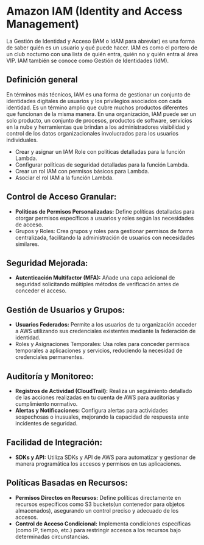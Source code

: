 # Amazon IAM (Identity and Access Management)
La Gestión de Identidad y Acceso (IAM o IdAM para abreviar) es una forma de saber quién es un usuario y qué puede hacer. IAM es como el portero de un club nocturno con una lista de quién entra, quién no y quién entra al área VIP. IAM también se conoce como Gestión de Identidades (IdM).

## Definición general

En términos más técnicos, IAM es una forma de gestionar un conjunto de identidades digitales de usuarios y los privilegios asociados con cada identidad. Es un término amplio que cubre muchos productos diferentes que funcionan de la misma manera. En una organización, IAM puede ser un solo producto, un conjunto de procesos, productos de software, servicios en la nube y herramientas que brindan a los administradores visibilidad y control de los datos organizacionales involucrados para los usuarios individuales.
* Crear y asignar un IAM Role con políticas detalladas para la función Lambda.
* Configurar políticas de seguridad detalladas para la función Lambda.
* Crear un rol IAM con permisos básicos para Lambda.
* Asociar el rol IAM a la función Lambda.

## Control de Acceso Granular:

* **Políticas de Permisos Personalizadas:** Define políticas detalladas para otorgar permisos específicos a usuarios y roles según las necesidades de acceso.
* Grupos y Roles: Crea grupos y roles para gestionar permisos de forma centralizada, facilitando la administración de usuarios con necesidades similares.

## Seguridad Mejorada:

* **Autenticación Multifactor (MFA):** Añade una capa adicional de seguridad solicitando múltiples métodos de verificación antes de conceder el acceso.

## Gestión de Usuarios y Grupos:

* **Usuarios Federados:** Permite a los usuarios de tu organización acceder a AWS utilizando sus credenciales existentes mediante la federación de identidad.
 * Roles y Asignaciones Temporales: Usa roles para conceder permisos temporales a aplicaciones y servicios, reduciendo la necesidad de credenciales permanentes.
## Auditoría y Monitoreo:

* **Registros de Actividad (CloudTrail):** Realiza un seguimiento detallado de las acciones realizadas en tu cuenta de AWS para auditorías y cumplimiento normativo.
* **Alertas y Notificaciones:** Configura alertas para actividades sospechosas o inusuales, mejorando la capacidad de respuesta ante incidentes de seguridad.

## Facilidad de Integración:

* **SDKs y API:** Utiliza SDKs y API de AWS para automatizar y gestionar de manera programática los accesos y permisos en tus aplicaciones.

## Políticas Basadas en Recursos:

* **Permisos Directos en Recursos:** Define políticas directamente en recursos específicos como S3 buckets(un contenedor para objetos almacenados), asegurando un control preciso y adecuado de los accesos.
* **Control de Acceso Condicional:** Implementa condiciones específicas (como IP, tiempo, etc.) para restringir accesos a los recursos bajo determinadas circunstancias.